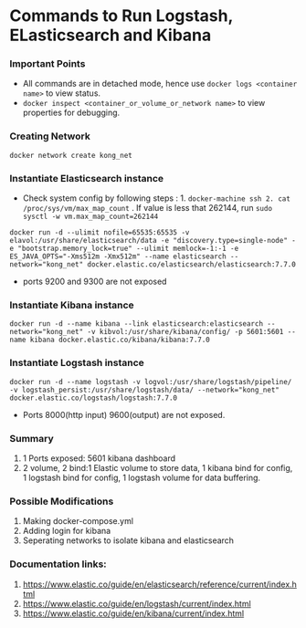 # Commands to Run Logstash, ELasticsearch and Kibana

### Important Points
* All commands are in detached mode, hence use `docker logs <container name>` to view status.
* `docker inspect <container_or_volume_or_network name>` to view properties for debugging.

### Creating Network
```
docker network create kong_net
```
### Instantiate Elasticsearch instance
* Check system config by following steps : 1. `docker-machine ssh 2. cat /proc/sys/vm/max_map_count` .  If value is less that 262144, run `sudo sysctl -w vm.max_map_count=262144`
```
docker run -d --ulimit nofile=65535:65535 -v elavol:/usr/share/elasticsearch/data -e "discovery.type=single-node" -e "bootstrap.memory_lock=true" --ulimit memlock=-1:-1 -e ES_JAVA_OPTS="-Xms512m -Xmx512m" --name elasticsearch --network="kong_net" docker.elastic.co/elasticsearch/elasticsearch:7.7.0
```
* ports 9200 and 9300 are not exposed

### Instantiate Kibana instance
```
docker run -d --name kibana --link elasticsearch:elasticsearch --network="kong_net" -v kibvol:/usr/share/kibana/config/ -p 5601:5601 --name kibana docker.elastic.co/kibana/kibana:7.7.0
```
### Instantiate Logstash instance
```
docker run -d --name logstash -v logvol:/usr/share/logstash/pipeline/ -v logstash_persist:/usr/share/logstash/data/ --network="kong_net" docker.elastic.co/logstash/logstash:7.7.0
```
* Ports 8000(http input) 9600(output) are not exposed.

### Summary
1. 1 Ports exposed: 5601 kibana dashboard
2. 2 volume, 2 bind:1 Elastic volume to store data, 1 kibana bind for config, 1 logstash bind for config, 1 logstash volume for data buffering.

### Possible Modifications
1. Making docker-compose.yml
2. Adding login for kibana
3. Seperating networks to isolate kibana and elasticsearch

### Documentation links:
1. https://www.elastic.co/guide/en/elasticsearch/reference/current/index.html 
2. https://www.elastic.co/guide/en/logstash/current/index.html
3. https://www.elastic.co/guide/en/kibana/current/index.html
